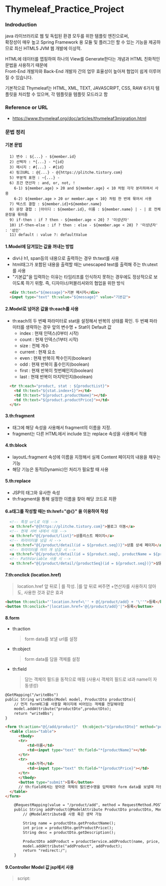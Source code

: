 
# Thymeleaf_Practice_Project

### Indroduction
java 라이브러리로 웹 및 독립된 환경 모두를 위한 템플릿 엔진으로써,  
확장성이 매우 높고 Spring Framework 용 모듈 및 플러그인 할 수 있는 기능을 제공하므로 최신 HTML5 JVM 웹 개발에 이상적.  
  
HTML에 데이터를 맵핑하여 하나의 View를 Generate한다는 개념과 HTML 친화적인 문법을 사용하기 때문에  
Front-End 개발자와 Back-End 개발자 간의 업무 효율성이 높아져 협업이 쉽게 이루어질 수 있습니다.  
  
기본적으로 Thymeleaf는 HTML, XML, TEXT, JAVASCRIPT, CSS, RAW 6가지 템플릿을 처리할 수 있으며, 각 템플릿을 템플릿 모드라고 함  

### Reference or URL
- https://www.thymeleaf.org/doc/articles/thymeleaf3migration.html


### 문법 정리
#### 기본 문법
```text
  1) 변수 : ${...} - ${member.id}
  2) 선택자 : *{...} - *{id}
  3) 메시지 : #{...} - #{id}
  4) 링크URL : @{...} - @{https://plitche.tistory.com}
  5) 부분적 표현 : ~{...} -
  6) 조건 연산자 : and, or, not, !
    6-1) ${member.age} > 20 and ${member.age} < 10 처럼 각각 분리하여서 사용
    6-2) ${member.age > 20 or member.age < 10} 처럼 한 번에 묶어서 사용
  7) 텍스트 결합 : ${member.id}+${member.name}
  8) 문장 결합 : |아이디 : ${member.id}, 이름 : ${member.name} | - | 로 전체 문장을 묶어줌
  9) if-then : if ? then - ${member.age < 20} ? '미성년자'
  10) if-then-else : if ? then : else - ${member.age < 20} ? '미성년자' : '성인'
  11) default : value ?: defaultValue
```

#### 1.Model에 담겨있는 값을 꺼내는 방법

- div나 h1, span등의 내용으로 출력하는 경우 th:text를 사용  
- html태그가 포함된 내용을 출력할 때는 unescaped text를 출력해 주는 th:utext를 사용  
- "기본값"을 입력하는 이유는 타임리프를 인식하지 못하는 경우에도 정상적으로 보이도록 하기 위함. 즉, 디자이너/퍼블리셔와의 협업을 위한 방식  

```html
  <div th:text="${message}">기본 메시지</div>
  <input type="text" th:value="${message}" value="기본값">
```   

#### 2.Model로 넘어온 값을 th:each를 사용
- th:each의 두 번째 파라미터로 stat을 설정해서 반복의 상태를 확인. 두 번째 파라미터를 생략하는 경우 앞의 변수명 + Stat이 Default 값
    - index : 현재 인덱스(0부터 시작)
    - count : 현재 인덱스(1부터 시작)
    - size : 전체 개수
    - current : 현재 요소
    - even : 현재 반복이 짝수인지(boolean)
    - odd : 현재 반복이 홀수인지(boolean)
    - first : 현재 반복이 첫번째인지(boolean)
    - last : 현재 반복이 마지막인지(boolean)

```html
  <tr th:each="product, stat : ${productList}">
    <td th:text="${stat.index+1}"></td>
    <td th:text="${product.productName}"></td>
    <td th:text="${product.productPrice}"></td>
  </tr>
```  

#### 3.th:fragment
  - <head>태그에 해당 속성을 사용해서 fragment의 이름을 지정.  
  - fragment는 다른 HTML에서 include 또는 replace 속성을 사용해서 적용
  
#### 4.th:block
  - layoutL:fragment 속성에 이름을 지정해서 실제 Content 페이지의 내용을 채우는 기능
  - 해당 기능은 동적(Dynamic)인 처리가 필요할 때 사용
  
#### 5.th:replace
  - JSP의 <include> 태그와 유사한 속성
  - th:fragment을 통해 설정한 이름을 찾아 해당 코드로 치환

#### 6.a태그를 작성할 때는 th:href="@{}" 을 이용하여 작성
```html
  <!-- 특정 url로 이동 -->
  <a th:href="@{https://plitche.tistory.com}">블로그 이동</a>
  <!-- 현재 서버 내에서 이동 -->
  <a th:href="@{/product/list}">상품리스트 페이지</a>
  <!-- 파라미터를 넘길 시 -->
  <a th:href="@{/product/detail(id = ${product.seq})}">상품 상세 페이지</a>
  <!-- 파라미터를 여러 개 넘길 시 -->
  <a th:href="@{/product/detail(id = ${product.seq}, productName = ${product.name}})}">상품 상세 페이지</a>
  <!-- PathVariable 사용 시 -->
  <a th:href="@{/product/detail/{productSeq}(id = ${product.seq})}">상품 상세 페이지</a>
```

#### 7.th:onclick (location.href)  
  > location.href 앞 뒤로 | 를 작성. |를 앞 뒤로 써주면 +연산자를 사용하지 않아도, 사용한 것과 같은 효과
```html
<button th:onclick="'location.href=\'' + @{/product/add} + '\''">등록</button>
<button th:onclick="|location.href='@{/product/add}'|">등록</button>
```  

#### 8.form
  - th:action
    > form data를 보낼 url를 설정
  - th:object
    > form data를 담을 객체를 설정
  - th:field
    > 담는 객체의 필드을 동적으로 매핑 (사용시 객체의 필드로 id과 name이 자동생성)


```html
@GetMapping("/writeBbs")
public String writeBbs(Model model, ProductDto productDto){
    // 먼저 form태그를 사용할 페이지에 비어있는 객체를 전달해야함
    model.addAttribute("productDto",productDto);
    return "writeBbs";
}
```  
  
```html
<form th:action="@{/add/product}"  th:object="${productDto}" method="post" >
  <table class="table">
      <tbody>
      <tr>
          <td>이름</td>
          <td><input type="text" th:field="*{productName}"></td>
      </tr>
      <tr>
          <td>가격</td>
          <td><input type="text" th:field="*{productPrice}"></td>
      </tr>
      </tbody>
      <button type="submit">등록</button>
      // th:field에서는 받아온 객체의 필드변수명을 입력해야 form data를 보낼때 자동으로 매핑
  </table>
</form>
```

```html
    @RequestMapping(value = "/product/add", method = RequestMethod.POST)
    public String addProduct(@ModelAttribute ProductDto productDto, Model model) throws Exception {
        // @ModelAttribute를 사용 혹은 생략 가능

        String name = productDto.getProductName();
        int price = productDto.getProductPrice();
        String desc = productDto.getDescription();

        ProductDto addProduct = productService.addProduct(name, price, desc);
        model.addAttribute("addProduct", addProduct);
        return "redirect:/";
    }
```

#### 9.Controller Model 값 jsp에서 사용
  > script: <script th:inline="javascript" >,
  > tag: <body th:inline="text">
  
```js
  <script th:inline="javascript">
    let result = [[${result}]]
  </script>
```
  
#### 10. th:value
  - 엘리먼트들의 value값을 지정  
  
```html
  <button th:value=”${hello}”/>  
```

#### 11. th:with
  - 변수 값을 지정해서 사용
  
```html
  <div th:with=”temp=${hello}” th:text=”${temp}”>
```
  
#### 12. th:switch
  - th:case에서 case문을 다루고 *로 case문에서 다루지 않은 모든 경우가 처리
  > java switch문의 default역할
    
```html
  <div th:switch="${hello}">
    <p th:case="'admin'">User is an administrator
    <p th:case="#{roles.manager}">User is a manager
    <p th:case="*">User is a manager
  </div>
```

#### 13. th:if
    - 조건문을 사용할 때 else 대신 unless를 사용
    - if문의 조건식과 unless의 조건식을 동일하게 해야 함
    
```html
  <span th:if="${member.age >= 20}">
    성인입니다.
  </span>
  <span th:unless="${student.age >= 20}">
    청소년입니다.
  </span> 
```
\
    
    
